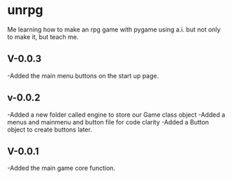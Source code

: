 # unrpg
Me learning how to make an rpg game with pygame using a.i. but not only to make it, but teach me.

V-0.0.3
---
-Added the main menu buttons on the start up page.

v-0.0.2
---
-Added a new folder called engine to store our Game class object
-Added a menus and mainmenu and button file for code clarity
-Added a Button object to create buttons later.

V-0.0.1
---
-Added the main game core function.